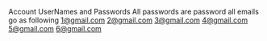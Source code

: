 Account UserNames and Passwords
All passwords are password
all emails go as following
1@gmail.com
2@gmail.com
3@gmail.com
4@gmail.com
5@gmail.com
6@gmail.com